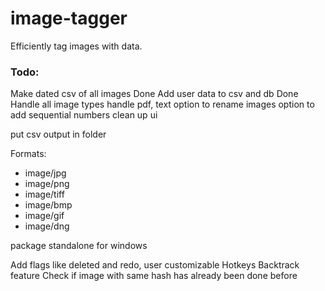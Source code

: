 # image-tagger
Efficiently tag images with data.

### Todo:

Make dated csv of all images Done
Add user data to csv and db Done
Handle all image types
handle pdf, text
option to rename images
option to add sequential numbers
clean up ui

put csv output in folder

Formats:
- image/jpg
- image/png
- image/tiff
- image/bmp
- image/gif
- image/dng


package standalone for windows

Add flags like deleted and redo, user customizable
Hotkeys
Backtrack feature
Check if image with same hash has already been done before

